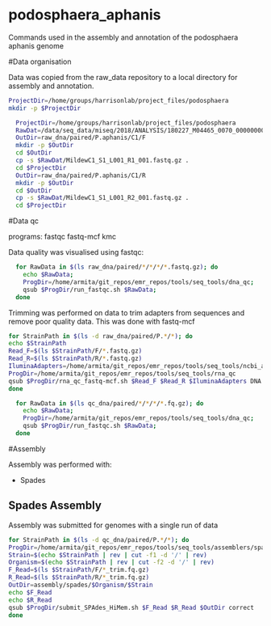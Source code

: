 # podosphaera_aphanis
Commands used in the assembly and annotation of the podosphaera aphanis genome



#Data organisation

Data was copied from the raw_data repository to a local directory for assembly
and annotation.

```bash
ProjectDir=/home/groups/harrisonlab/project_files/podosphaera
mkdir -p $ProjectDir
```

```bash
  ProjectDir=/home/groups/harrisonlab/project_files/podosphaera
  RawDat=/data/seq_data/miseq/2018/ANALYSIS/180227_M04465_0070_000000000-B86MV/Data/Intensities/BaseCalls
  OutDir=raw_dna/paired/P.aphanis/C1/F
  mkdir -p $OutDir
  cd $OutDir
  cp -s $RawDat/MildewC1_S1_L001_R1_001.fastq.gz .
  cd $ProjectDir
  OutDir=raw_dna/paired/P.aphanis/C1/R
  mkdir -p $OutDir
  cd $OutDir
  cp -s $RawDat/MildewC1_S1_L001_R2_001.fastq.gz .
  cd $ProjectDir
```


#Data qc

programs: fastqc fastq-mcf kmc

Data quality was visualised using fastqc:


```bash
  for RawData in $(ls raw_dna/paired/*/*/*/*.fastq.gz); do
    echo $RawData;
    ProgDir=/home/armita/git_repos/emr_repos/tools/seq_tools/dna_qc;
    qsub $ProgDir/run_fastqc.sh $RawData;
  done
```


Trimming was performed on data to trim adapters from sequences and remove poor quality data.
This was done with fastq-mcf

```bash
for StrainPath in $(ls -d raw_dna/paired/P.*/*); do
echo $StrainPath
Read_F=$(ls $StrainPath/F/*.fastq.gz)
Read_R=$(ls $StrainPath/R/*.fastq.gz)
IluminaAdapters=/home/armita/git_repos/emr_repos/tools/seq_tools/ncbi_adapters.fa
ProgDir=/home/armita/git_repos/emr_repos/tools/seq_tools/rna_qc
qsub $ProgDir/rna_qc_fastq-mcf.sh $Read_F $Read_R $IluminaAdapters DNA
done
```


```bash
  for RawData in $(ls qc_dna/paired/*/*/*/*.fq.gz); do
    echo $RawData;
    ProgDir=/home/armita/git_repos/emr_repos/tools/seq_tools/dna_qc;
    qsub $ProgDir/run_fastqc.sh $RawData;
  done
```


#Assembly

Assembly was performed with:
* Spades

## Spades Assembly

Assembly was submitted for genomes with a single run of data

```bash
for StrainPath in $(ls -d qc_dna/paired/P.*/*); do
ProgDir=/home/armita/git_repos/emr_repos/tools/seq_tools/assemblers/spades
Strain=$(echo $StrainPath | rev | cut -f1 -d '/' | rev)
Organism=$(echo $StrainPath | rev | cut -f2 -d '/' | rev)
F_Read=$(ls $StrainPath/F/*_trim.fq.gz)
R_Read=$(ls $StrainPath/R/*_trim.fq.gz)
OutDir=assembly/spades/$Organism/$Strain
echo $F_Read
echo $R_Read
qsub $ProgDir/submit_SPAdes_HiMem.sh $F_Read $R_Read $OutDir correct
done
```
